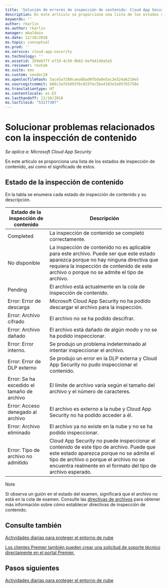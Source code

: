 ```yaml
---
title: 'Solución de errores de inspección de contenido: Cloud App Security | Microsoft Docs'
description: En este artículo se proporciona una lista de los estados de inspección de contenido, así como el significado de estos.
keywords: ''
author: rkarlin
ms.author: rkarlin
manager: mbaldwin
ms.date: 12/10/2018
ms.topic: conceptual
ms.prod: ''
ms.service: cloud-app-security
ms.technology: ''
ms.assetid: 359eb77f-e719-4c50-9b62-6ef64149a5a5
ms.reviewer: reutam
ms.suite: ems
ms.custom: seodec18
ms.openlocfilehash: 5ace5a7288caea8bad9fbda0e5ac3e524a6210e5
ms.sourcegitcommit: b86c3afd1093fbc825fec5ba4103e3a95f65758e
ms.translationtype: HT
ms.contentlocale: es-ES
ms.lasthandoff: 12/10/2018
ms.locfileid: "53177307"
---
```

# <a name="troubleshooting-content-inspection"></a>Solucionar problemas relacionados con la inspección de contenido

*Se aplica a: Microsoft Cloud App Security*

En este artículo se proporciona una lista de los estados de inspección de contenido, así como el significado de estos.

## <a name="content-inspection-status"></a>Estado de la inspección de contenido

En la tabla se enumera cada estado de inspección de contenido y su descripción.

|Estado de la inspección de contenido|Descripción|
|----|----|
|Completed|La inspección de contenido se completó correctamente.|
|No disponible|La inspección de contenido no es aplicable para este archivo. Puede ser que este estado aparezca porque no hay ninguna directiva que requiera la inspección de contenido de este archivo o porque no se admite el tipo de archivo.|
|Pending|El archivo está actualmente en la cola de inspección de contenido.|
|Error: Error de descarga|Microsoft Cloud App Security no ha podido descargar el archivo para la inspección.|
|Error: Archivo cifrado|El archivo no se ha podido descifrar.|
|Error: Archivo dañado|El archivo está dañado de algún modo y no se ha podido inspeccionar.|
|Error: Error interno.|Se produjo un problema indeterminado al intentar inspeccionar el archivo.|
|Error: Error de DLP externo|Se produjo un error en la DLP externa y Cloud App Security no pudo inspeccionar el contenido.|
|Error: Se ha excedido el tamaño de archivo|El límite de archivo varía según el tamaño del archivo y el número de caracteres.|
|Error: Acceso denegado al archivo|El archivo es externo a la nube y Cloud App Security no ha podido acceder a él.|
|Error: Archivo eliminado|El archivo ya no existe en la nube y no se ha podido inspeccionar.|
|Error: Tipo de archivo no admitido|Cloud App Security no puede inspeccionar el contenido de este tipo de archivo. Puede que este estado aparezca porque no se admite el tipo de archivo o porque el archivo no se encuentra realmente en el formato del tipo de archivo esperado.|

> [!NOTE]
> Si observa un guión en el estado del examen, significará que el archivo no está en la cola de examen. Consulte las [directivas de archivos](data-protection-policies.md) para obtener más información sobre cómo establecer directivas de inspección de contenido.

## <a name="see-also"></a>Consulte también  
[Actividades diarias para proteger el entorno de nube](daily-activities-to-protect-your-cloud-environment.md)   

[Los clientes Premier también pueden crear una solicitud de soporte técnico directamente en el portal Premier.](https://premier.microsoft.com/)  

## <a name="next-steps"></a>Pasos siguientes
 
[Actividades diarias para proteger el entorno de nube](daily-activities-to-protect-your-cloud-environment.md)

